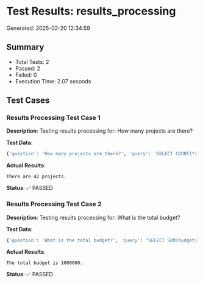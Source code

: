 # Test Results: results_processing

Generated: 2025-02-20 12:34:59

## Summary

- Total Tests: 2
- Passed: 2
- Failed: 0
- Execution Time: 2.07 seconds

## Test Cases

### Results Processing Test Case 1

**Description**: Testing results processing for: How many projects are there?

**Test Data**:
```python
{'question': 'How many projects are there?', 'query': 'SELECT COUNT(*) as count FROM proj_dashboard;', 'results': [(42,)], 'expected_keywords': ['42', 'projects']}
```

**Actual Results**:
```
There are 42 projects.
```

**Status**: ✅ PASSED

### Results Processing Test Case 2

**Description**: Testing results processing for: What is the total budget?

**Test Data**:
```python
{'question': 'What is the total budget?', 'query': 'SELECT SUM(budget) as total FROM proj_dashboard;', 'results': [(1000000,)], 'expected_keywords': ['1000000', 'budget', 'total']}
```

**Actual Results**:
```
The total budget is 1000000.
```

**Status**: ✅ PASSED

